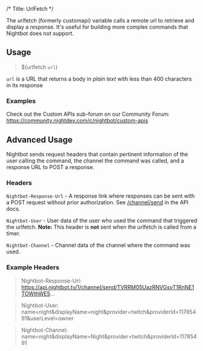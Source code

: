 /*
Title: UrlFetch
*/

The urlfetch (formerly customapi) variable calls a remote url to retrieve and display a response. It's useful for building more complex commands that Nightbot does not support.

## Usage

> $(urlfetch `url`)

`url` is a URL that returns a body in *plain text* with less than 400 characters in its response

### Examples

Check out the Custom APIs sub-forum on our Community Forum: https://community.nightdev.com/c/nightbot/custom-apis

## Advanced Usage

Nightbot sends request headers that contain pertinent information of the user calling the command, the channel the command was called, and a response URL to POST a response.

### Headers

`Nightbot-Response-Url` - A response link where responses can be sent with a POST request without prior authorization. See [/channel/send](https://api-docs.nightbot.tv/#send-channel-message) in the API docs.

`Nightbot-User` - User data of the user who used the command that triggered the urlfetch. **Note:** This header is **not** sent when the urlfetch is called from a timer.

`Nightbot-Channel` - Channel data of the channel where the command was used.

### Example Headers

> Nightbot-Response-Url: https://api.nightbot.tv/1/channel/send/TVRRM05UazRNVGsyT1RnNE1TOWthWE5...

> Nightbot-User: name=night&displayName=night&provider=twitch&providerId=11785491&userLevel=owner

> Nightbot-Channel: name=night&displayName=Night&provider=twitch&providerId=11785491

